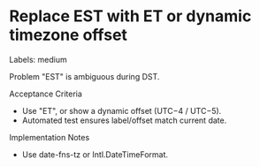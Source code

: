 # Replace EST with ET or dynamic timezone offset

Labels: medium

Problem
"EST" is ambiguous during DST.

Acceptance Criteria
- Use "ET", or show a dynamic offset (UTC−4 / UTC−5).
- Automated test ensures label/offset match current date.

Implementation Notes
- Use date-fns-tz or Intl.DateTimeFormat.
